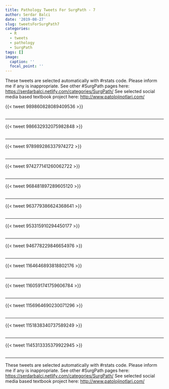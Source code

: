 ```yaml
---
title: Pathology Tweets For SurgPath - 7
author: Serdar Balci
date: '2019-08-27'
slug: tweetsForSurgPath7
categories:
  - R
  - tweets
  - pathology
  - SurgPath
tags: []
image:
  caption: ''
  focal_point: ''
---
```



These tweets are selected automatically with #rstats code. Please inform me if any is inappropriate.
See other #SurgPath pages here: https://serdarbalci.netlify.com/categories/SurgPath/ 
See selected social media based textbook project here: http://www.patolojinotlari.com/

{{< tweet 989860828089409536 >}}
<br>
<br>
<hr>
{{< tweet 986632932075982848 >}}
<br>
<br>
<hr>
{{< tweet 978989286337974272 >}}
<br>
<br>
<hr>
{{< tweet 974277141260062722 >}}
<br>
<br>
<hr>
{{< tweet 968481897289605120 >}}
<br>
<br>
<hr>
{{< tweet 963779386624368641 >}}
<br>
<br>
<hr>
{{< tweet 953315910294450177 >}}
<br>
<br>
<hr>
{{< tweet 946778229846654976 >}}
<br>
<br>
<hr>
{{< tweet 1164646893818802176 >}}
<br>
<br>
<hr>
{{< tweet 1160591741759606784 >}}
<br>
<br>
<hr>
{{< tweet 1156964690230071296 >}}
<br>
<br>
<hr>
{{< tweet 1151838340737589249 >}}
<br>
<br>
<hr>
{{< tweet 1145313335379922945 >}}
<br>
<br>
<hr>


These tweets are selected automatically with #rstats code. Please inform me if any is inappropriate.
See other #SurgPath pages here: https://serdarbalci.netlify.com/categories/SurgPath/ 
See selected social media based textbook project here: http://www.patolojinotlari.com/
